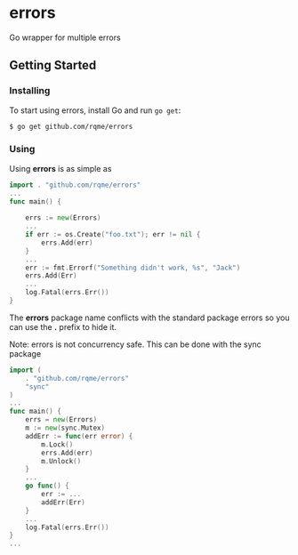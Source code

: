 errors
======

Go wrapper for multiple errors


## Getting Started

### Installing

To start using errors, install Go and run `go get`:

```sh
$ go get github.com/rqme/errors
```

### Using

Using **errors** is as simple as 

```go
import . "github.com/rqme/errors"
...
func main() {
	
	errs := new(Errors)
	...
	if err := os.Create("foo.txt"); err != nil {
		errs.Add(err)
	}
	...
	err := fmt.Errorf("Something didn't work, %s", "Jack")
	errs.Add(Err)
	...
	log.Fatal(errs.Err())
}
```
The **errors** package name conflicts with the standard package errors so you can use the **.** prefix to hide it.

Note: errors is not concurrency safe. This can be done with the sync package

```go
import (
	. "github.com/rqme/errors"
	"sync"
)
...
func main() {
	errs = new(Errors)
	m := new(sync.Mutex)
	addErr := func(err error) {
		m.Lock()
		errs.Add(err)
		m.Unlock()
	}
	...
	go func() {
		err := ...
		addErr(Err)
	}
	...
	log.Fatal(errs.Err())
}
...